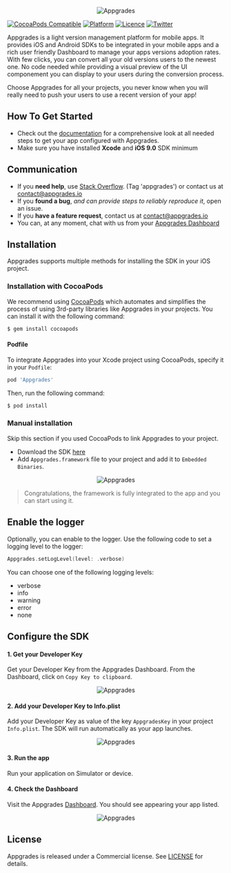 <p align="center" >
  <img align="center" src="https://appgrades.io/img/dash.png" alt="Appgrades" title="Appgrades">
</p>

[![CocoaPods Compatible](https://cocoapod-badges.herokuapp.com/v/Appgrades/1.1.2/badge.png)](https://cocoadocs.org/docsets/Appgrades)
[![Platform](https://cocoapod-badges.herokuapp.com/p/Appgrades/badge.png)](https://cocoadocs.org/docsets/Appgrades)
[![Licence](https://cocoapod-badges.herokuapp.com/l/Appgrades/badge.svg)](https://dash.appgrades.io/terms)
[![Twitter](https://img.shields.io/badge/twitter-@appgrades_io-blue.svg?style=flat)](https://twitter.com/appgrades_io)

Appgrades is a light version management platform for mobile apps. It provides iOS and Android SDKs to be integrated in your mobile apps and a rich user friendly Dashboard to manage your apps versions adoption rates. With few clicks, you can convert all your old versions users to the newest one. No code needed while providing a visual preview of the UI componement you can display to your users during the conversion process.

Choose Appgrades for all your projects, you never know when you will really need to push your users to use a recent version of your app!

## How To Get Started

- Check out the [documentation](https://docs.appgrades.io) for a comprehensive look at all needed steps to get your app configured with Appgrades.
- Make sure you have installed **Xcode** and **iOS 9.0** SDK minimum 

## Communication

- If you **need help**, use [Stack Overflow](https://stackoverflow.com/questions/tagged/appgrades). (Tag 'appgrades') or contact us at contact@appgrades.io
- If you **found a bug**, _and can provide steps to reliably reproduce it_, open an issue.
- If you **have a feature request**, contact us at contact@appgrades.io
- You can, at any moment, chat with us from your [Appgrades Dashboard](https://dash.appgrades.io)


## Installation
Appgrades supports multiple methods for installing the SDK in your iOS project.

### Installation with CocoaPods

We recommend using [CocoaPods](http://cocoapods.org) which automates and simplifies the process of using 3rd-party libraries like Appgrades in your projects. 
You can install it with the following command:

```bash
$ gem install cocoapods
```

#### Podfile

To integrate Appgrades into your Xcode project using CocoaPods, specify it in your `Podfile`:

```ruby
pod 'Appgrades'
```

Then, run the following command:

```bash
$ pod install
```

### Manual installation

Skip this section if you used CocoaPods to link Appgrades to your project.

- Download the SDK [here](https://docs.appgrades.io/ios/Appgrades-ios.zip)
- Add `Appgrades.framework` file to your project and add it to `Embedded Binaries`.
<p align="center" >
  <img align="center" src="https://docs.appgrades.io/ios/assets/integration.png" alt="Appgrades" title="Manual Installation">
</p>

> Congratulations, the framework is fully integrated to the app and you can start using it.


## Enable the logger

Optionally, you can enable to the logger. Use the following code to set a logging level to the logger:


```swift
Appgrades.setLogLevel(level: .verbose)
```

                  
You can choose one of the following logging levels:

- verbose
- info
- warning
- error
- none

## Configure the SDK
#### 1. Get your Developer Key
Get your Developer Key from the Appgrades Dashboard. From the Dashboard, click on `Copy Key to clipboard`.

<p align="center" >
  <img align="center" src="https://docs.appgrades.io/ios/assets/key.png" alt="Appgrades" title="Get your developer key">
</p>

#### 2. Add your Developer Key to Info.plist
Add your Developer Key as value of the key `AppgradesKey` in your project `Info.plist`. The SDK will run automatically as your app launches.

<p align="center" >
  <img align="center" src="https://docs.appgrades.io/ios/assets/info-plist.png" alt="Appgrades" title="Info.plist">
</p>

#### 3. Run the app
Run your application on Simulator or device.


#### 4. Check the Dashboard
Visit the Appgrades [Dashboard](https://dash.appgrades.io). You should see appearing your app listed.

<p align="center" >
  <img align="center" src="https://docs.appgrades.io/ios/assets/dashboard.png" alt="Appgrades" title="Dashboard">
</p>


## License

Appgrades is released under a Commercial license. See [LICENSE](https://dash.appgrades.io/terms) for details.
